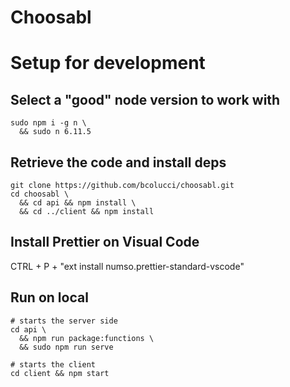 
# Choosabl

# Setup for development

## Select a "good" node version to work with

    sudo npm i -g n \
      && sudo n 6.11.5

## Retrieve the code and install deps

    git clone https://github.com/bcolucci/choosabl.git
    cd choosabl \
      && cd api && npm install \
      && cd ../client && npm install

## Install Prettier on Visual Code

CTRL + P + "ext install numso.prettier-standard-vscode"

## Run on local

    # starts the server side
    cd api \
      && npm run package:functions \
      && sudo npm run serve

    # starts the client
    cd client && npm start

